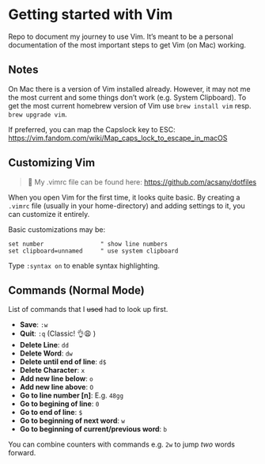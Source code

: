 # Getting started with Vim

Repo to document my journey to use Vim. 
It’s meant to be a personal documentation of the most important steps to get Vim (on Mac) working.

## Notes
On Mac there is a version of Vim installed already. However, it may not me the most current and some things don’t work (e.g. System Clipboard). To get the most current homebrew version of Vim use `brew install vim` resp. `brew upgrade vim`.

If preferred, you can map the Capslock key to ESC: https://vim.fandom.com/wiki/Map_caps_lock_to_escape_in_macOS

## Customizing Vim

> 📄 My .vimrc file can be found here: https://github.com/acsany/dotfiles

When you open Vim for the first time, it looks quite basic. By creating a `.vimrc` file (usually in your home-directory) and adding settings to it, you can customize it entirely.

Basic customizations may be:

```
set number                " show line numbers
set clipboard=unnamed     " use system clipboard

```

Type `:syntax on` to enable syntax highlighting.


## Commands (Normal Mode)
List of commands that I ~~used~~ had to look up first.

* **Save**: `:w`
* **Quit**: `:q` (Classic! 👌😩 )
* **Delete Line**: `dd`
* **Delete Word**: `dw`
* **Delete until end of line**: `d$`
* **Delete Character**: `x`
* **Add new line below**: `o`
* **Add new line above**: `O`
* **Go to line number [n]**: E.g. `48gg`
* **Go to begining of line**: `0`
* **Go to end of line**: `$`
* **Go to beginning of next word**: `w`
* **Go to beginning of current/previous word**: `b`

You can combine counters with commands e.g. `2w` to jump *two* words forward.



